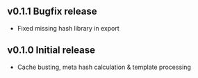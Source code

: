 ## v0.1.1 Bugfix release
* Fixed missing hash library in export

## v0.1.0 Initial release
* Cache busting, meta hash calculation & template processing
